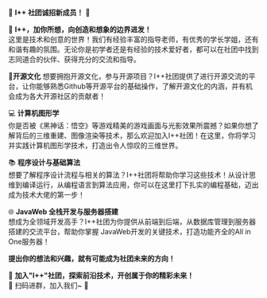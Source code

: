 🎉 **I++ 社团诚招新成员！** 🎉

🌟 **I++，加你所想，向创造和想象的边界进发！**  
这里是技术和创意的世界！我们有经验丰富的指导老师，有优秀的学长学姐，还有和谐有趣的氛围。无论你是初学者还是有经验的技术爱好者，都可以在社团中找到志同道合的伙伴、获得充分的交流和指导。

📂**开源文化**
想要拥抱开源文化，参与开源项目？I++社团提供了进行开源交流的平台，让你能够熟悉Github等开源平台的基础操作，了解开源文化的内涵，并有机会成为各大开源社区的贡献者！

💻 **计算机图形学**  
你是否被《黑神话：悟空》等游戏精美的游戏画面与光影效果所震撼？如果你想了解背后的三维重建、图像渲染等技术，那么欢迎加入I++社团！在这里，你将学习并实践计算机图形学技术，打造出令人惊叹的三维世界。

📚 **程序设计与基础算法**  
想要了解程序设计流程与相关的算法？I++社团将帮助你学习这些技术！从设计思维到编译运行，从编程语言到算法应用，你可以在这里打下扎实的编程基础，迈出成为技术大佬的第一步！

🌐 **JavaWeb 全栈开发与服务器搭建**  
想成为全领域开发高手？I++社团为你提供从前端到后端，从数据库管理到服务器搭建的交流平台，帮助你掌握 JavaWeb开发的关键技术，打造功能齐全的All in One服务器！

**提出你的想法和兴趣，就有可能成为社团未来的方向！**

🚀 **加入"I++"社团，探索前沿技术，开创属于你的精彩未来！**  
📱 扫码进群，加入我们~ 🎉